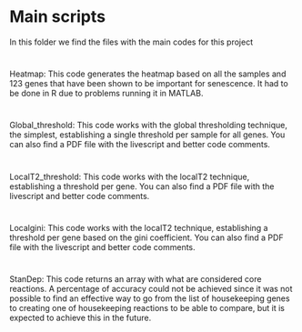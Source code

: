 # Main scripts

In this folder we find the files with the main codes for this project
#  
Heatmap: This code generates the heatmap based on all the samples and 123 genes that have been shown to be important for senescence. It had to be done in R due to problems running it in MATLAB.
# 
Global_threshold: This code works with the global thresholding technique, the simplest, establishing a single threshold per sample for all genes. You can also find a PDF file with the livescript and better code comments.
#
LocalT2_threshold: This code works with the localT2 technique, establishing a threshold per gene. You can also find a PDF file with the livescript and better code comments.
# 
Localgini: This code works with the localT2 technique, establishing a threshold per gene based on the gini coefficient. You can also find a PDF file with the livescript and better code comments.
#
StanDep: This code returns an array with what are considered core reactions. A percentage of accuracy could not be achieved since it was not possible to find an effective way to go from the list of housekeeping genes to creating one of housekeeping reactions to be able to compare, but it is expected to achieve this in the future.
